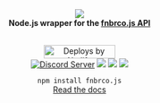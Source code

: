 <div align="center">
  <img src="https://i.switchblade.xyz/fnbrco.png"><br>
  <b>Node.js wrapper for the <a href="https://fnbr.co/api/docs">fnbrco.js API</a></b>
  <br><br>
  <p>
    <a href="https://netlify.com/"><img src="https://i.imgur.com/oJjg6fA.png" alt="Deploys by Netlify" width="128" height="24"></a>
    <br>
    <a href="https://support.switchblade.xyz/"><img src="https://img.shields.io/badge/dynamic/json.svg?style=flat-square&label=chat%20on%20Discord&colorB=7289DA&url=https%3A%2F%2Fdiscordapp.com%2Fapi%2Fservers%2F445203868624748555%2Fembed.json&query=%24.members.length&suffix=%20online" alt="Discord Server"/></a>
    <a href="https://travis-ci.org/SwitchbladeBot/fnbrco.js"><img src="https://api.travis-ci.org/SwitchbladeBot/fnbrco.js.svg?style=flat-square"/></a>
    <a href="https://david-dm.org/SwitchbladeBot/fnbrco.js"><img src="https://david-dm.org/SwitchbladeBot/fnbrco.js/status.svg?style=flat-square"/></a>
    <a href="https://david-dm.org/SwitchbladeBot/fnbrco.js?type=dev"><img src="https://david-dm.org/SwitchbladeBot/fnbrco.js/dev-status.svg?style=flat-square"/></a>
  </p>
  
  `npm install fnbrco.js`
  <br>
  <a href="https://fnbrcojs.switchblade.xyz/?api=fnbrco">Read the docs</a>
</div>
